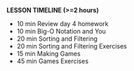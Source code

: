 **LESSON TIMELINE (>=2 hours)**

- 10 min  Review day 4 homework
- 10 min  Big-O Notation and You
- 20 min  Sorting and Filtering
- 20 min  Sorting and Filtering Exercises
- 15 min  Making Games
- 45 min  Games Exercises
